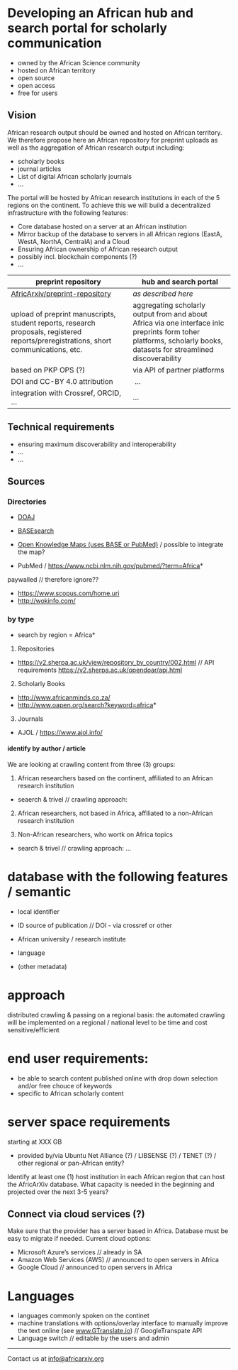 # Developing an African hub and search portal for scholarly communication
- owned by the African Science community
- hosted on African territory
- open source
- open access
- free for users

## Vision
African research output should be owned and hosted on African territory. We therefore propose here an African repository for preprint uploads as well as the aggregation of African research output including: 
- scholarly books 
- journal articles 
- List of digital African scholarly journals 
- …

The portal will be hosted by African research institutions in each of the 5 regions on the continent. To achieve this we will build a decentralized infrastructure with the following features:
- Core database hosted on a server at an African institution
- Mirror backup of the database to servers in all African regions (EastA, WestA, NorthA, CentralA) and a Cloud 
- Ensuring African ownership of African research output
- possibly incl. blockchain components (?)
- …


preprint repository | hub and search portal 
--- | --- 
[AfricArxiv/preprint-repository](https://github.com/AfricArxiv/preprint-repository) | *as described here*
upload of preprint manuscripts, student reports, research proposals, registered reports/preregistrations, short communications, etc. | aggregating scholarly output from and about Africa via one interface inlc preprints form toher platforms, scholarly books, datasets for streamlined discoverability
based on PKP OPS (?) | via API of partner platforms
DOI and CC-BY 4.0 attribution | …
integration with Crossref, ORCID, … | …



## Technical requirements
- ensuring maximum discoverability and interoperability
- …
- …

## Sources

### Directories

- [DOAJ](https://doaj.org/search?ref=homepage-box&source=%7B%22query%22%3A%7B%22query_string%22%3A%7B%22query%22%3A%22africa*%22%2C%22default_operator%22%3A%22AND%22%7D%7D%7D)

- [BASEsearch](https://www.base-search.net/Search/Results?lookfor=africa*&name=&oaboost=1&newsearch=1&refid=dcbasen)

- [Open Knowledge Maps (uses BASE or PubMed)](https://openknowledgemaps.org/map/57bafb92fc16fbcae701e7ef81c77b0a) / possible to integrate the map?

- PubMed / https://www.ncbi.nlm.nih.gov/pubmed/?term=Africa*

paywalled // therefore ignore??
- https://www.scopus.com/home.uri
- http://wokinfo.com/

    
### by type
- search by region = Africa*

1) Repositories
- https://v2.sherpa.ac.uk/view/repository_by_country/002.html // API requirements https://v2.sherpa.ac.uk/opendoar/api.html

2) Scholarly Books
- http://www.africanminds.co.za/
- http://www.oapen.org/search?keyword=africa*

3) Journals
- AJOL / https://www.ajol.info/


#### identify by author / article
We are looking at crawling content from three (3) groups:
1) African researchers based on the continent, affiliated to an African research institution 
- seaerch & trivel // crawling approach: 

2) African researchers, not based in Africa, affiliated to a non-African research institution

3) Non-African researchers, who wortk on Africa topics
- search & trivel // crawling approach: …


# database with the following features / semantic
- local identifier
- ID source of publication // DOI - via crossref or other

- African university / research institute
- language
- (other metadata)


# approach
distributed crawling & passing on a regional basis: 
the automated crawling will be implemented on a regional / national level to be time and cost sensitive/efficient


# end user requirements: 
- be able to search content published online with drop down selection and/or free chouce of keywords
- specific to African scholarly content


# server space requirements
starting at XXX GB
- provided by/via Ubuntu Net Alliance (?) / LIBSENSE (?) / TENET (?) / other regional or pan-African entity?

Identify at least one (1) host institution in each African region that can host the AfricArXiv database.
What capacity is needed in the beginning and projected over the next 3-5 years?


## Connect via cloud services (?)
Make sure that the provider has a server based in Africa. Database must be easy to migrate if needed.
Current cloud options:
- Microsoft Azure’s services // already in SA
- Amazon Web Services (AWS) // announced to open servers in Africa
- Google Cloud // announced to open servers in Africa


# Languages
- languages commonly spoken on the continet 
- machine translations with options/overlay interface to manually improve the text online (see www.GTranslate.io) // GoogleTranspate API
- Language switch // editable by the users and admin




---

Contact us at info@africarxiv.org
